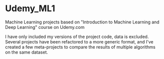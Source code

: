 # Udemy_ML1
Machine Learning projects based on "Introduction to Machine Learning and Deep Learning" course on Udemy.com

I have only included my versions of the project code, data is excluded.  Several projects have been refactored to a more generic format, and I've created a few meta-projects to compare the results of multiple algorithms on the same dataset.  
